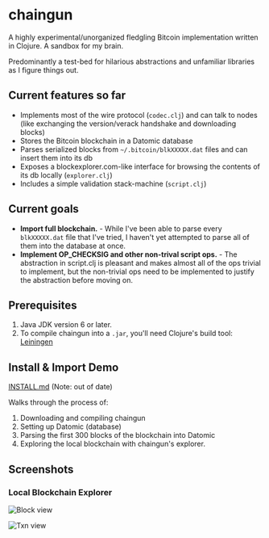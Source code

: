 # chaingun

A highly experimental/unorganized fledgling Bitcoin implementation written in Clojure. A sandbox for my brain.

Predominantly a test-bed for hilarious abstractions and unfamiliar libraries as I figure things out.

## Current features so far

- Implements most of the wire protocol (`codec.clj`) and can talk to nodes (like exchanging the version/verack handshake and downloading blocks)
- Stores the Bitcoin blockchain in a Datomic database
- Parses serialized blocks from `~/.bitcoin/blkXXXXX.dat` files and can insert them into its db
- Exposes a blockexplorer.com-like interface for browsing the contents of its db locally (`explorer.clj`)
- Includes a simple validation stack-machine (`script.clj`)

## Current goals

- **Import full blockchain.** - While I've been able to parse every `blkXXXXX.dat` file that I've tried, I haven't yet attempted to parse all of them into the database at once.
- **Implement OP_CHECKSIG and other non-trival script ops.** - The abstraction in script.clj is pleasant and makes almost all of the ops trivial to implement, but the non-trivial ops need to be implemented to justify the abstraction before moving on.

## Prerequisites

1. Java JDK version 6 or later.
2. To compile chaingun into a `.jar`, you'll need Clojure's build tool: [Leiningen](https://github.com/technomancy/leiningen)

## Install & Import Demo

[INSTALL.md](https://github.com/danneu/chaingun/blob/master/INSTALL.md) (Note: out of date)

Walks through the process of:

1. Downloading and compiling chaingun
2. Setting up Datomic (database)
3. Parsing the first 300 blocks of the blockchain into Datomic
4. Exploring the local blockchain with chaingun's explorer.

## Screenshots

### Local Blockchain Explorer

![Block view](http://i.imgur.com/LlzQrwZ.png)

![Txn view](http://i.imgur.com/w8gHSth.png)
